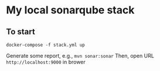 # My local sonarqube stack

## To start
`docker-compose -f stack.yml up`

Generate some report, e.g., `mvn sonar:sonar`
Then, open URL `http://localhost:9000` in brower
